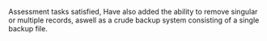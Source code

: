 Assessment tasks satisfied,
Have also added the ability to remove singular or multiple records,
aswell as a crude backup system consisting of a single backup file.
